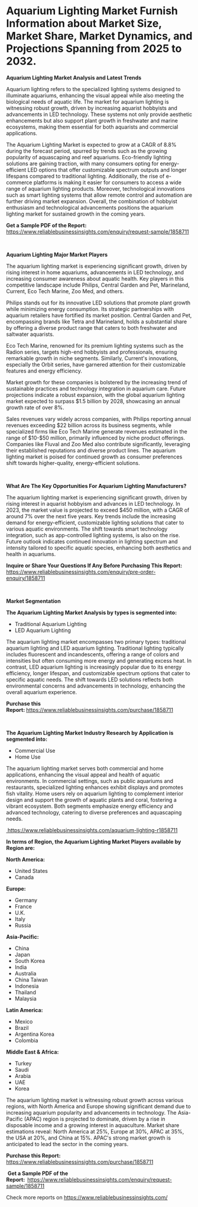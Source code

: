 <p><h1>Aquarium Lighting Market Furnish Information about Market Size, Market Share, Market Dynamics, and Projections Spanning from 2025 to 2032.</h1></p><p><strong>Aquarium Lighting Market Analysis and Latest Trends</strong></p>
<p><p>Aquarium lighting refers to the specialized lighting systems designed to illuminate aquariums, enhancing the visual appeal while also meeting the biological needs of aquatic life. The market for aquarium lighting is witnessing robust growth, driven by increasing aquarist hobbyists and advancements in LED technology. These systems not only provide aesthetic enhancements but also support plant growth in freshwater and marine ecosystems, making them essential for both aquarists and commercial applications.</p><p>The Aquarium Lighting Market is expected to grow at a CAGR of 8.8% during the forecast period, spurred by trends such as the growing popularity of aquascaping and reef aquariums. Eco-friendly lighting solutions are gaining traction, with many consumers opting for energy-efficient LED options that offer customizable spectrum outputs and longer lifespans compared to traditional lighting. Additionally, the rise of e-commerce platforms is making it easier for consumers to access a wide range of aquarium lighting products. Moreover, technological innovations such as smart lighting systems that allow remote control and automation are further driving market expansion. Overall, the combination of hobbyist enthusiasm and technological advancements positions the aquarium lighting market for sustained growth in the coming years.</p></p>
<p><strong>Get a Sample PDF of the Report:&nbsp;</strong> <a href="https://www.reliablebusinessinsights.com/enquiry/request-sample/1858711?utm_campaign=2318&utm_medium=2&utm_source=Github&utm_content=ia&utm_term=10042025&utm_id=aquarium-lighting">https://www.reliablebusinessinsights.com/enquiry/request-sample/1858711</a></p>
<p>&nbsp;</p>
<p><strong>Aquarium Lighting Major Market Players</strong></p>
<p><p>The aquarium lighting market is experiencing significant growth, driven by rising interest in home aquariums, advancements in LED technology, and increasing consumer awareness about aquatic health. Key players in this competitive landscape include Philips, Central Garden and Pet, Marineland, Current, Eco Tech Marine, Zoo Med, and others.</p><p>Philips stands out for its innovative LED solutions that promote plant growth while minimizing energy consumption. Its strategic partnerships with aquarium retailers have fortified its market position. Central Garden and Pet, encompassing brands like Tetra and Marineland, holds a substantial share by offering a diverse product range that caters to both freshwater and saltwater aquarists.</p><p>Eco Tech Marine, renowned for its premium lighting systems such as the Radion series, targets high-end hobbyists and professionals, ensuring remarkable growth in niche segments. Similarly, Current's innovations, especially the Orbit series, have garnered attention for their customizable features and energy efficiency.</p><p>Market growth for these companies is bolstered by the increasing trend of sustainable practices and technology integration in aquarium care. Future projections indicate a robust expansion, with the global aquarium lighting market expected to surpass $1.5 billion by 2028, showcasing an annual growth rate of over 8%.</p><p>Sales revenues vary widely across companies, with Philips reporting annual revenues exceeding $22 billion across its business segments, while specialized firms like Eco Tech Marine generate revenues estimated in the range of $10-$50 million, primarily influenced by niche product offerings. Companies like Fluval and Zoo Med also contribute significantly, leveraging their established reputations and diverse product lines. The aquarium lighting market is poised for continued growth as consumer preferences shift towards higher-quality, energy-efficient solutions.</p></p>
<p>&nbsp;</p>
<p><strong>What Are The Key Opportunities For Aquarium Lighting Manufacturers?</strong></p>
<p><p>The aquarium lighting market is experiencing significant growth, driven by rising interest in aquarist hobbyism and advances in LED technology. In 2023, the market value is projected to exceed $450 million, with a CAGR of around 7% over the next five years. Key trends include the increasing demand for energy-efficient, customizable lighting solutions that cater to various aquatic environments. The shift towards smart technology integration, such as app-controlled lighting systems, is also on the rise. Future outlook indicates continued innovation in lighting spectrum and intensity tailored to specific aquatic species, enhancing both aesthetics and health in aquariums.</p></p>
<p><strong>Inquire or Share Your Questions If Any Before Purchasing This Report:</strong> <a href="https://www.reliablebusinessinsights.com/enquiry/pre-order-enquiry/1858711?utm_campaign=2318&utm_medium=2&utm_source=Github&utm_content=ia&utm_term=10042025&utm_id=aquarium-lighting">https://www.reliablebusinessinsights.com/enquiry/pre-order-enquiry/1858711</a></p>
<p>&nbsp;</p>
<p><strong>Market Segmentation</strong></p>
<p><strong>The Aquarium Lighting Market Analysis by types is segmented into:</strong></p>
<p><ul><li>Traditional Aquarium Lighting</li><li>LED Aquarium Lighting</li></ul></p>
<p><p>The aquarium lighting market encompasses two primary types: traditional aquarium lighting and LED aquarium lighting. Traditional lighting typically includes fluorescent and incandescents, offering a range of colors and intensities but often consuming more energy and generating excess heat. In contrast, LED aquarium lighting is increasingly popular due to its energy efficiency, longer lifespan, and customizable spectrum options that cater to specific aquatic needs. The shift towards LED solutions reflects both environmental concerns and advancements in technology, enhancing the overall aquarium experience.</p></p>
<p><strong>Purchase this Report:&nbsp;</strong><a href="https://www.reliablebusinessinsights.com/purchase/1858711?utm_campaign=2318&utm_medium=2&utm_source=Github&utm_content=ia&utm_term=10042025&utm_id=aquarium-lighting">https://www.reliablebusinessinsights.com/purchase/1858711</a></p>
<p>&nbsp;</p>
<p><strong>The Aquarium Lighting Market Industry Research by Application is segmented into:</strong></p>
<p><ul><li>Commercial Use</li><li>Home Use</li></ul></p>
<p><p>The aquarium lighting market serves both commercial and home applications, enhancing the visual appeal and health of aquatic environments. In commercial settings, such as public aquariums and restaurants, specialized lighting enhances exhibit displays and promotes fish vitality. Home users rely on aquarium lighting to complement interior design and support the growth of aquatic plants and coral, fostering a vibrant ecosystem. Both segments emphasize energy efficiency and advanced technology, catering to diverse preferences and aquascaping needs.</p></p>
<p><a href="https://www.reliablebusinessinsights.com/aquarium-lighting-r1858711?utm_campaign=2318&utm_medium=2&utm_source=Github&utm_content=ia&utm_term=10042025&utm_id=aquarium-lighting">&nbsp;https://www.reliablebusinessinsights.com/aquarium-lighting-r1858711</a></p>
<p><strong>In terms of Region, the Aquarium Lighting Market Players available by Region are:</strong></p>
<p>
    <p> <strong> North America: </strong>
        <ul>
            <li>United States</li>
            <li>Canada</li>
        </ul>
        </p> 
    <p> <strong> Europe: </strong>
        <ul>
            <li>Germany</li>
            <li>France</li>
            <li>U.K.</li>
            <li>Italy</li>
            <li>Russia</li>
        </ul>
        </p> 
    <p> <strong> Asia-Pacific: </strong>
        <ul>
            <li>China</li>
            <li>Japan</li>
            <li>South Korea</li>
            <li>India</li>
            <li>Australia</li>
            <li>China Taiwan</li>
            <li>Indonesia</li>
            <li>Thailand</li>
            <li>Malaysia</li>
        </ul>
        </p> 
    <p> <strong> Latin America: </strong>
        <ul>
            <li>Mexico</li>
            <li>Brazil</li>
            <li>Argentina Korea</li>
            <li>Colombia</li>
        </ul>
        </p> 
    <p> <strong> Middle East & Africa: </strong>
        <ul>
            <li>Turkey</li>
            <li>Saudi</li>
            <li>Arabia</li>
            <li>UAE</li>
            <li>Korea</li>
        </ul>
    </p>
    </p>
<p><p>The aquarium lighting market is witnessing robust growth across various regions, with North America and Europe showing significant demand due to increasing aquarium popularity and advancements in technology. The Asia-Pacific (APAC) region is projected to dominate, driven by a rise in disposable income and a growing interest in aquaculture. Market share estimations reveal: North America at 25%, Europe at 30%, APAC at 35%, the USA at 20%, and China at 15%. APAC's strong market growth is anticipated to lead the sector in the coming years.</p></p>
<p><strong>Purchase this Report: </strong><a href="https://www.reliablebusinessinsights.com/purchase/1858711?utm_campaign=2318&utm_medium=2&utm_source=Github&utm_content=ia&utm_term=10042025&utm_id=aquarium-lighting">https://www.reliablebusinessinsights.com/purchase/1858711</a></p>
<p>&nbsp;<strong>Get a Sample PDF of the Report:&nbsp;&nbsp;</strong><a href="https://www.reliablebusinessinsights.com/enquiry/request-sample/1858711?utm_campaign=2318&utm_medium=2&utm_source=Github&utm_content=ia&utm_term=10042025&utm_id=aquarium-lighting">https://www.reliablebusinessinsights.com/enquiry/request-sample/1858711</a></p>
<p><strong></strong></p>
<p>Check more reports on <a href="https://www.reliablebusinessinsights.com/?utm_campaign=2318&utm_medium=2&utm_source=Github&utm_content=ia&utm_term=10042025&utm_id=aquarium-lighting">https://www.reliablebusinessinsights.com/</a></p>